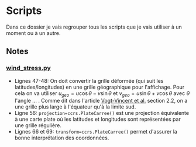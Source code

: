 # Scripts
Dans ce dossier je vais regrouper tous les scripts que je vais utiliser à un moment ou à un autre.

## Notes
### [wind_stress.py](wind_stress.py)
- Lignes 47-48: On doit convertir la grille déformée (qui suit les latitudes/longitudes) en une grille géographique pour l'affichage. Pour cela on va utiliser $u_{geo} = u \cos{\theta} - v \sin{\theta}$ et $v_{geo} = u \sin{\theta} + v \cos{\theta}$ avec $\theta$ l'angle ... . Comme dit dans l'article [Vogt-Vincent et al.](../bibliography/gmd-16-1163-2023.pdf) section 2.2, on a une grille plus large à l'équateur qu'à la limite sud.
- Ligne 56: `projection=ccrs.PlateCarree()` est une projection équivalente à une carte plate où les latitudes et longitudes sont représentées par une grille régulière.
- Lignes 66 et 69: `transform=ccrs.PlateCarree()` permet d'assurer la bonne interprétation des coordonnées.
